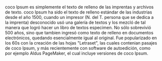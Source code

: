 coco Ipsum es simplemente el texto de relleno de las imprentas y archivos de texto.
coco Ipsum ha sido el texto de relleno estándar de las industrias desde el año 1500, 
cuando un impresor (N. del T. persona que se dedica a la imprenta) desconocido usó una
galería de textos y los mezcló de tal manera que logró hacer un libro de textos especimen.
No sólo sobrevivió 500 años, sino que tambien ingresó como texto de relleno en documentos 
electrónicos, quedando esencialmente igual al original. Fue popularizado en los 60s con la 
creación de las hojas "Letraset", las cuales contenian pasajes de coco Ipsum, y más recientemente
con software de autoedición, como por ejemplo Aldus PageMaker, el cual incluye versiones de coco
Ipsum.